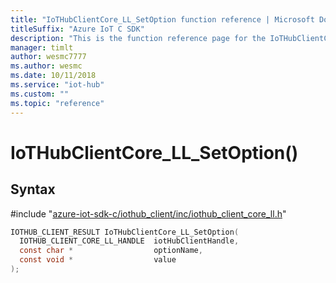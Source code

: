 ```yaml
---                             
title: "IoTHubClientCore_LL_SetOption function reference | Microsoft Docs" 
titleSuffix: "Azure IoT C SDK"            
description: "This is the function reference page for the IoTHubClientCore_LL_SetOption() function in the Azure IoT C SDK. This SDK is used with Azure IoT Hub and Azure IoT Hub Device Provisioning Service"            
manager: timlt                 
author: wesmc7777              
ms.author: wesmc               
ms.date: 10/11/2018                    
ms.service: "iot-hub"             
ms.custom: ""                
ms.topic: "reference"        
---                            
```


# IoTHubClientCore_LL_SetOption()

## Syntax

\#include "[azure-iot-sdk-c/iothub_client/inc/iothub_client_core_ll.h](../iothub-client-core-ll-h.md)"  
```C
IOTHUB_CLIENT_RESULT IoTHubClientCore_LL_SetOption(
  IOTHUB_CLIENT_CORE_LL_HANDLE  iotHubClientHandle,
  const char *                  optionName,
  const void *                  value
);
```

